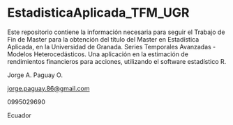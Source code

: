 # EstadisticaAplicada_TFM_UGR
Este repositorio contiene la información necesaria para seguir el Trabajo de Fin de Master para la obtención del título del Master en Estadística Aplicada, en la Universidad de Granada. Series Temporales Avanzadas - Modelos Heterocedásticos. Una aplicación en la estimación de rendimientos financieros para acciones, utilizando el software estadístico R.

Jorge A. Paguay O.

jorge.paguay.86@gmail.com

0995029690

Ecuador
